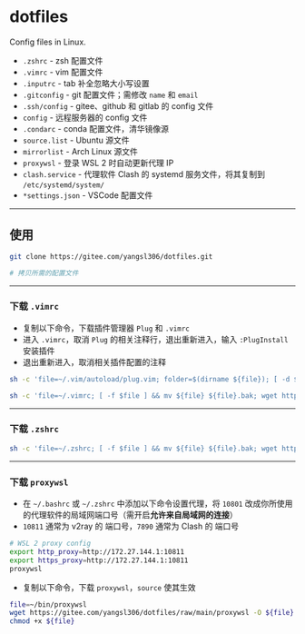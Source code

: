# dotfiles

Config files in Linux.

- `.zshrc` - zsh 配置文件
- `.vimrc` - vim 配置文件
- `.inputrc` - tab 补全忽略大小写设置
- `.gitconfig` - git 配置文件；需修改 `name` 和 `email`
- `.ssh/config` - gitee、github 和 gitlab 的 config 文件
- `config` - 远程服务器的 config 文件
- `.condarc` - conda 配置文件，清华镜像源
- `source.list` - Ubuntu 源文件
- `mirrorlist` - Arch Linux 源文件
- `proxywsl` - 登录 WSL 2 时自动更新代理 IP
- `clash.service` - 代理软件 Clash 的 systemd 服务文件，将其复制到 `/etc/systemd/system/`
- `*settings.json` - VSCode 配置文件

---

## 使用

```bash
git clone https://gitee.com/yangsl306/dotfiles.git

# 拷贝所需的配置文件
```

---

### 下载 `.vimrc`

- 复制以下命令，下载插件管理器 `Plug` 和 `.vimrc`
- 进入 `.vimrc`，取消 `Plug` 的相关注释行，退出重新进入，输入 `:PlugInstall` 安装插件
- 退出重新进入，取消相关插件配置的注释

```bash
sh -c 'file=~/.vim/autoload/plug.vim; folder=$(dirname ${file}); [ -d ${folder} ] && [ -f $file ] && cp ${file} ${file}.bak || mkdir -p ${folder}; wget https://gitee.com/yangsl306/dotfiles/raw/main/.vim/autoload/plug.vim -O ${file}'

sh -c 'file=~/.vimrc; [ -f $file ] && mv ${file} ${file}.bak; wget https://gitee.com/yangsl306/dotfiles/raw/main/.vimrc -O ${file}'
```

---

### 下载 `.zshrc`

```bash
sh -c 'file=~/.zshrc; [ -f $file ] && mv ${file} ${file}.bak; wget https://gitee.com/yangsl306/dotfiles/raw/main/.zshrc -O ${file}'
```

---

### 下载 `proxywsl`

- 在 `~/.bashrc` 或 `~/.zshrc` 中添加以下命令设置代理，将 `10801` 改成你所使用的代理软件的局域网端口号（需开启**允许来自局域网的连接**）
- `10811` 通常为 v2ray 的 端口号，`7890`  通常为 Clash 的 端口号

```bash
# WSL 2 proxy config
export http_proxy=http://172.27.144.1:10811
export https_proxy=http://172.27.144.1:10811
proxywsl
```

- 复制以下命令，下载 `proxywsl`，`source` 使其生效

```bash
file=~/bin/proxywsl
wget https://gitee.com/yangsl306/dotfiles/raw/main/proxywsl -O ${file}
chmod +x ${file}
```
